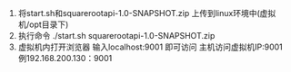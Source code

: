 1. 将start.sh和squarerootapi-1.0-SNAPSHOT.zip 上传到linux环境中(虚拟机/opt目录下)
2. 执行命令 ./start.sh squarerootapi-1.0-SNAPSHOT.zip
3. 虚拟机内打开浏览器 输入localhost:9001 即可访问 主机访问虚拟机IP:9001 例192.168.200.130：9001
